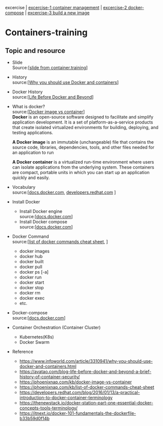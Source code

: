excercise | [excercise-1 container management](./excercise-1.md) | [excercise-2 docker-compose](./excercise-2.md) | [excercise-3 build a new image](./excercise-3.md) <br>

# Containers-training



## Topic and resource
* Slide
<br>Source:[[slide from container.training](https://qconsf2017intro.container.training/)]

* History
  <br>source:[[Why you should use Docker and containers](https://www.infoworld.com/article/3310941/why-you-should-use-docker-and-containers.html)]
* Docker History
<br>source:[[Life Before Docker and Beyond](https://avatao.com/blog-life-before-docker-and-beyond-a-brief-history-of-container-security/)]
* What is docker?
  <br>source:[[Docker image vs container](https://phoenixnap.com/kb/docker-image-vs-container)]<br/>
   <b>Docker</b> is an open-source software designed to facilitate and simplify application development. It is a set of platform-as-a-service products that create isolated virtualized environments for building, deploying, and testing applications.

   <b>A Docker image</b> is an immutable (unchangeable) file that contains the source code, libraries, dependencies, tools, and other files needed for an application to run
   
   <b>A Docker container</b> is a virtualized run-time environment where users can isolate applications from the underlying system. These containers are compact, portable units in which you can start up an application quickly and easily.
 * Vocabulary<br>
   source:[[docs.docker.com](https://docs.docker.com/glossary/),
   [developers.redhat.com](https://developers.redhat.com/blog/2016/01/13/a-practical-introduction-to-docker-container-terminology)
   ]
 * Install Docker
   * Install Docker engine
     <br>source:[[docs.docker.com](https://docs.docker.com/engine/install/)]
   * Install Docker compose
     <br>source:[[docs.docker.com](https://docs.docker.com/compose/install/)]
 * Docker Command
  <br>source:[[list of docker commands cheat sheet](https://phoenixnap.com/kb/list-of-docker-commands-cheat-sheet),
  ]<br> 
   * docker images 
   * docker hub
   * docker built
   * docker pull
   * docker ps [-a]
   * docker run
   * docker start
   * docker stop
   * docker rm 
   * docker exec
   * etc.

 * Docker-compose
   <br>source:[[docs.docker.com](https://docs.docker.com/compose/)]

 * Container Orchestration (Container Cluster)
   * Kubernetes(K8s)
   * Docker Swarm
   
 * Reference
   * https://www.infoworld.com/article/3310941/why-you-should-use-docker-and-containers.html
   * https://avatao.com/blog-life-before-docker-and-beyond-a-brief-history-of-container-security/
   * https://phoenixnap.com/kb/docker-image-vs-container
   * https://phoenixnap.com/kb/list-of-docker-commands-cheat-sheet
   * https://developers.redhat.com/blog/2016/01/13/a-practical-introduction-to-docker-container-terminology
   * https://thenewstack.io/docker-station-part-one-essential-docker-concepts-tools-terminology/
   * https://itnext.io/docker-101-fundamentals-the-dockerfile-b33b59d0f14b
